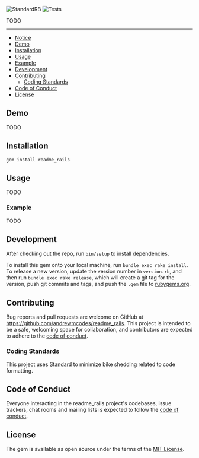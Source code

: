 ![StandardRB](https://github.com/andrewmcodes/readme_rails/workflows/StandardRB/badge.svg)
![Tests](https://github.com/andrewmcodes/readme_rails/workflows/Tests/badge.svg)

<!-- PROJECT LOGO -->
TODO

<hr/>

- [Notice](#notice)
- [Demo](#demo)
- [Installation](#installation)
- [Usage](#usage)
- [Example](#example)
- [Development](#development)
- [Contributing](#contributing)
  - [Coding Standards](#coding-standards)
- [Code of Conduct](#code-of-conduct)
- [License](#license)

## Demo

TODO

## Installation

```sh
gem install readme_rails
```

## Usage

TODO

### Example

TODO

## Development

After checking out the repo, run `bin/setup` to install dependencies.

To install this gem onto your local machine, run `bundle exec rake install`. To release a new version, update the version number in `version.rb`, and then run `bundle exec rake release`, which will create a git tag for the version, push git commits and tags, and push the `.gem` file to [rubygems.org](https://rubygems.org).

## Contributing

Bug reports and pull requests are welcome on GitHub at https://github.com/andrewmcodes/readme_rails. This project is intended to be a safe, welcoming space for collaboration, and contributors are expected to adhere to the [code of conduct](https://github.com/andrewmcodes/readme_rails/blob/master/CODE_OF_CONDUCT.md).

### Coding Standards

This project uses [Standard](https://github.com/testdouble/standard) to minimize bike shedding related to code formatting.

## Code of Conduct

Everyone interacting in the readme_rails project's codebases, issue trackers, chat rooms and mailing lists is expected to follow the [code of conduct](https://github.com/andrewmcodes/readme_rails/blob/master/CODE_OF_CONDUCT.md).

## License

The gem is available as open source under the terms of the [MIT License](https://opensource.org/licenses/MIT).
